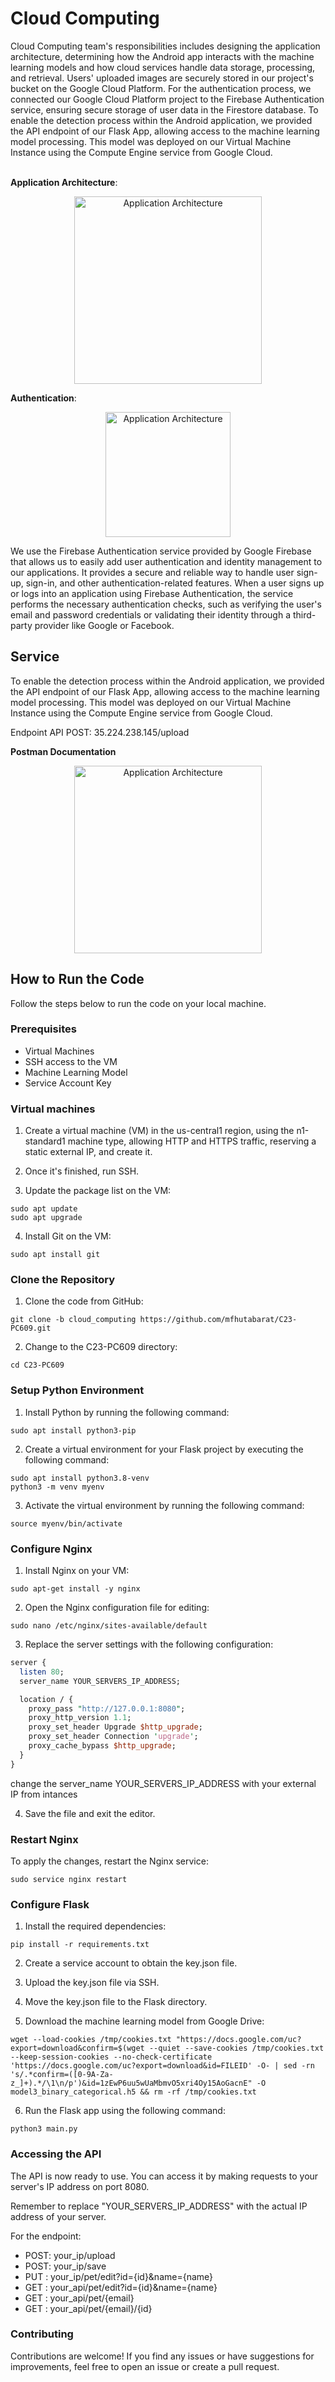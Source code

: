 # Cloud Computing
Cloud Computing team's responsibilities includes designing the application architecture, determining how the Android app interacts with the machine learning models and how cloud services handle data storage, processing, and retrieval. Users' uploaded images are securely stored in our project's bucket on the Google Cloud Platform. For the authentication process, we connected our Google Cloud Platform project to the Firebase Authentication service, ensuring secure storage of user data in the Firestore database. To enable the detection process within the Android application, we provided the API endpoint of our Flask App, allowing access to the machine learning model processing. This model was deployed on our Virtual Machine Instance using the Compute Engine service from Google Cloud.
<br>

<br>**Application Architecture**:

<p align="center">
  <img src="image/AppArch.JPG" alt="Application Architecture" height="300" />
</p>

**Authentication**:

<p align="center">
  <img src="image/firebaseauth.png" alt="Application Architecture" height="200" />
</p>

We use the Firebase Authentication service provided by Google Firebase that allows us to easily add user authentication and identity management to our applications. It provides a secure and reliable way to handle user sign-up, sign-in, and other authentication-related features. When a user signs up or logs into an application using Firebase Authentication, the service performs the necessary authentication checks, such as verifying the user's email and password credentials or validating their identity through a third-party provider like Google or Facebook.

## Service
To enable the detection process within the Android application, we provided the API endpoint of our Flask App, allowing access to the machine learning model processing. This model was deployed on our Virtual Machine Instance using the Compute Engine service from Google Cloud.

Endpoint API POST: 35.224.238.145/upload

**Postman Documentation**
<p align="center">
  <img src="image/AppArch.JPG" alt="Application Architecture" height="300" />
</p>


## How to Run the Code

Follow the steps below to run the code on your local machine.

### Prerequisites
- Virtual Machines
- SSH access to the VM
- Machine Learning Model
- Service Account Key

### Virtual machines

1. Create a virtual machine (VM) in the us-central1 region, using the n1-standard1 machine type, allowing HTTP and HTTPS traffic, reserving a static external IP, and create it.

2. Once it's finished, run SSH.

3. Update the package list on the VM:
```shell
sudo apt update
sudo apt upgrade
```

4. Install Git on the VM:
```shell
sudo apt install git
```

### Clone the Repository
1. Clone the code from GitHub:
```shell
git clone -b cloud_computing https://github.com/mfhutabarat/C23-PC609.git
```
2. Change to the C23-PC609 directory:
```
cd C23-PC609
```

### Setup Python Environment
1. Install Python by running the following command:
```shell
sudo apt install python3-pip
```
2. Create a virtual environment for your Flask project by executing the following command:
```shell
sudo apt install python3.8-venv
python3 -m venv myenv
```
3. Activate the virtual environment by running the following command:
```shell
source myenv/bin/activate
```
### Configure Nginx
1. Install Nginx on your VM:
```shell
sudo apt-get install -y nginx
```
2. Open the Nginx configuration file for editing:
```shell
sudo nano /etc/nginx/sites-available/default
```
3. Replace the server settings with the following configuration:
```perl
server {
  listen 80;
  server_name YOUR_SERVERS_IP_ADDRESS;

  location / {
    proxy_pass "http://127.0.0.1:8080";
    proxy_http_version 1.1;
    proxy_set_header Upgrade $http_upgrade;
    proxy_set_header Connection 'upgrade';
    proxy_cache_bypass $http_upgrade;
  }
}
```
change the server_name YOUR_SERVERS_IP_ADDRESS with your external IP from intances

4. Save the file and exit the editor.

### Restart Nginx
To apply the changes, restart the Nginx service:
```shell
sudo service nginx restart
```

### Configure Flask
1. Install the required dependencies:
```shell
pip install -r requirements.txt
```
2. Create a service account to obtain the key.json file.
3. Upload the key.json file via SSH.
4. Move the key.json file to the Flask directory.

5. Download the machine learning model from Google Drive:
```shell
wget --load-cookies /tmp/cookies.txt "https://docs.google.com/uc?export=download&confirm=$(wget --quiet --save-cookies /tmp/cookies.txt --keep-session-cookies --no-check-certificate 'https://docs.google.com/uc?export=download&id=FILEID' -O- | sed -rn 's/.*confirm=([0-9A-Za-z_]+).*/\1\n/p')&id=1zEwP6uu5wUaMbmvO5xri4Oy15AoGacnE" -O model3_binary_categorical.h5 && rm -rf /tmp/cookies.txt
```

6. Run the Flask app using the following command:
```shell
python3 main.py
```

### Accessing the API
The API is now ready to use. You can access it by making requests to your server's IP address on port 8080.

Remember to replace "YOUR_SERVERS_IP_ADDRESS" with the actual IP address of your server.

For the endpoint:
- POST: your_ip/upload
- POST: your_ip/save
- PUT : your_ip/pet/edit?id={id}&name={name}
- GET : your_api/pet/edit?id={id}&name={name}
- GET : your_api/pet/{email}
- GET : your_api/pet/{email}/{id}

### Contributing
Contributions are welcome! If you find any issues or have suggestions for improvements, feel free to open an issue or create a pull request.
